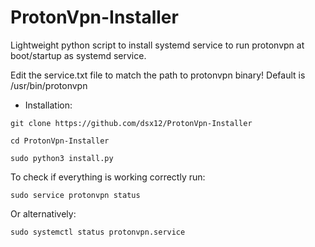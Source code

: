 # ProtonVpn-Installer
Lightweight python script to install systemd service to run protonvpn at boot/startup as systemd service.

Edit the service.txt file to match the path to protonvpn binary!
Default is /usr/bin/protonvpn
* Installation:

`git clone https://github.com/dsx12/ProtonVpn-Installer`

`cd ProtonVpn-Installer`

`sudo python3 install.py`

To check if everything is working correctly run:

`sudo service protonvpn status`

Or alternatively:

`sudo systemctl status protonvpn.service`
